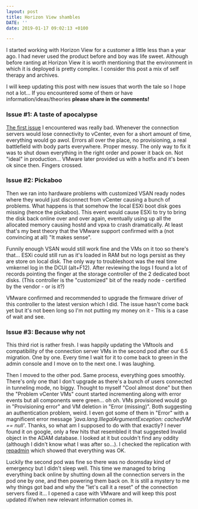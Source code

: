 ```yaml
---
layout: post
title: Horizon View shambles
DATE: ''
date: 2019-01-17 09:02:13 +0100

---
```

I started working with Horizon View for a customer a little less than a year ago. I had never used the product before and boy was life sweet. Although before ranting at Horizon View it is worth mentioning that the environment in which it is deployed is pretty complex. I consider this post a mix of self therapy and archives.

I will keep updating this post with new issues that worth the tale so I hope not a lot... If you encountered some of them or have information/ideas/theories **please share in the comments!**

### Issue #1: A taste of apocalypse

[The first issue](https://communities.vmware.com/thread/591103 "Call of duty: Horizon View") I encountered was really bad. Whenever the connection servers would lose connectivity to vCenter, even for a short amount of time, everything would go awol. Errors all over the place, no provisioning, a real battlefield with body parts everywhere. Proper messy. The only way to fix it was to shut down everything in the right order and power it back on. Not "ideal" in production... VMware later provided us with a hotfix and it's been ok since then. Fingers crossed.

### Issue #2: Pickaboo

Then we ran into hardware problems with customized VSAN ready nodes where they would just disconnect from vCenter causing a bunch of problems. What happens is that somehow the local ESXi boot disk goes missing (hence the pickaboo). This event would cause ESXi to try to bring the disk back online over and over again, eventually using up all the allocated memory causing hostd and vpxa to crash dramatically. At least that's my best theory that the VMware support confirmed with a (not convincing at all) "It makes sense".

Funnily enough VSAN would still work fine and the VMs on it too so there's that... ESXi could still run as it's loaded in RAM but no logs persist as they are store on local disk. The only way to troubleshoot was the real time vmkernel log in the DCUI (alt+F12). After reviewing the logs I found a lot of records pointing the finger at the storage controller of the 2 dedicated boot disks. (This controller is the "customized" bit of the ready node - certified by the vendor - or is it?)

VMware confirmed and recommended to upgrade the firmware driver of this controller to the latest version which I did. The issue hasn't come back yet but it's not been long so I'm not putting my money on it - This is a case of wait and see.

### Issue #3: Because why not

This third riot is rather fresh. I was happily updating the VMtools and compatibility of the connection server VMs in the second pod after our 6.5 migration. One by one. Every time I wait for it to come back to green in the admin console and I move on to the next one. I was laughing.

Then I moved to the other pod. Same process, everything goes smoothly. There's only one that I don't upgrade as there's a bunch of users connected in tunneling mode, no biggy. Thought to myself "Cool almost done" but then the "Problem vCenter VMs" count started incrementing along with error events but all components were green... oh oh. VMs provisioned would go in "Provisioning error" and VM deletion in "Error (missing)". Both suggesting an authentication problem, weird. I even got some of them in "Error" with a magnificent error message _'java.lang.IllegalArgumentException: cachedVM == null'_. Thanks, so what am I supposed to do with that exactly? I never found it on google, only a few hits that resembled it that suggested Invalid object in the ADAM database. I looked at it but couldn't find any oddity (although I didn't know what I was after so...). I checked the replication with [repadmin](https://kb.vmware.com/s/article/1021805 "KB1021805") which showed that everything was OK.

Luckily the second pod was fine so there was no doomsday kind of emergency but I didn't sleep well. This time we managed to bring everything back online by shutting down all the connection servers in the pod one by one, and then powering them back on. It is still a mystery to me why things got bad and why the "let's call it a reset" of the connection servers fixed it... I opened a case with VMware and will keep this post updated if/when new relevant information comes in.